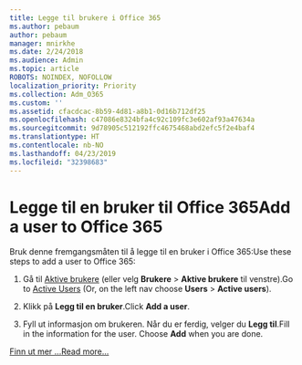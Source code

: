 ```yaml
---
title: Legge til brukere i Office 365
ms.author: pebaum
author: pebaum
manager: mnirkhe
ms.date: 2/24/2018
ms.audience: Admin
ms.topic: article
ROBOTS: NOINDEX, NOFOLLOW
localization_priority: Priority
ms.collection: Adm_O365
ms.custom: ''
ms.assetid: cfacdcac-8b59-4d81-a8b1-0d16b712df25
ms.openlocfilehash: c47086e8324bfa4c92c109fc3e602af93a47634a
ms.sourcegitcommit: 9d78905c512192ffc4675468abd2efc5f2e4baf4
ms.translationtype: HT
ms.contentlocale: nb-NO
ms.lasthandoff: 04/23/2019
ms.locfileid: "32398683"
---
```

# <a name="add-a-user-to-office-365"></a><span data-ttu-id="f6c4a-102">Legge til en bruker til Office 365</span><span class="sxs-lookup"><span data-stu-id="f6c4a-102">Add a user to Office 365</span></span>

<span data-ttu-id="f6c4a-103">Bruk denne fremgangsmåten til å legge til en bruker i Office 365:</span><span class="sxs-lookup"><span data-stu-id="f6c4a-103">Use these steps to add a user to Office 365:</span></span>
  
1. <span data-ttu-id="f6c4a-104">Gå til [Aktive brukere](https://admin.microsoft.com/Adminportal/Home?source=applauncher#/users) (eller velg **Brukere** \> **Aktive brukere** til venstre).</span><span class="sxs-lookup"><span data-stu-id="f6c4a-104">Go to [Active Users](https://admin.microsoft.com/Adminportal/Home?source=applauncher#/users) (Or, on the left nav choose **Users** \> **Active users**).</span></span>
    
2. <span data-ttu-id="f6c4a-105">Klikk på **Legg til en bruker**.</span><span class="sxs-lookup"><span data-stu-id="f6c4a-105">Click **Add a user**.</span></span>
    
3. <span data-ttu-id="f6c4a-p101">Fyll ut informasjon om brukeren. Når du er ferdig, velger du **Legg til**.</span><span class="sxs-lookup"><span data-stu-id="f6c4a-p101">Fill in the information for the user. Choose **Add** when you are done.</span></span> 
    
[<span data-ttu-id="f6c4a-108">Finn ut mer ...</span><span class="sxs-lookup"><span data-stu-id="f6c4a-108">Read more...</span></span>](https://support.office.com/article/1970f7d6-03b5-442f-b385-5880b9c256ec)
  

